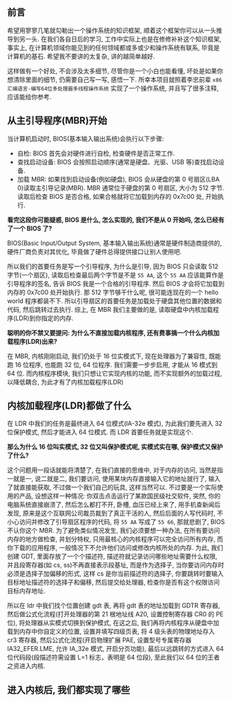 ## 前言
希望用寥寥几笔就勾勒出一个操作系统的知识框架, 顺着这个框架你可以从一头推导到另一头. 在我们各自日后的学习, 工作中实际上也是在修修补补这个知识框架, 事实上, 在计算机领域你能见到的任何领域都或多或少和操作系统有联系, 毕竟是计算机的基石. 希望我不要讲的太复杂, 讲的越简单越好.

这样做有一个好处, 不会涉及太多细节, 尽管你是一个小白也能看懂, 坏处是如果你想清除里面的细节, 仍需要自己写一写, 感悟一下. 所幸本项目就照着李忠前辈 `x86汇编语言-编写64位多处理器多线程操作系统` 实现了一个操作系统, 并且写了很多注释, 应该能给你参考.

## 从主引导程序(MBR)开始
当计算机启动时, BIOS(基本输入输出系统)会执行以下步骤:
- 自检: BIOS 首先会对硬件进行自检, 检查硬件是否正常工作. 
- 查找启动设备: BIOS 会按照启动顺序(通常是硬盘、光驱、USB 等)查找启动设备. 
- 加载 MBR: 如果找到启动设备(例如硬盘), BIOS 会从硬盘的第 0 号扇区(LBA 0)读取主引导记录(MBR). MBR 通常位于硬盘的第 0 号扇区, 大小为 512 字节. 读取后检查 BIOS 是否合格, 如果合格就将它加载到内存的 0x7c00 处, 开始执行.

**看完这段你可能疑惑, BIOS 是什么, 怎么实现的, 我们不是从 0 开始吗, 怎么已经有了一个 BIOS 了?**

BIOS(Basic Input/Output System, 基本输入输出系统)通常是硬件制造商提供的, 硬件厂商负责对其优化, 毕竟做了硬件总得提供接口让别人使用吧. 

所以我们的首要任务是写一个引导程序, 为什么是引导, 因为 BIOS 只会读取 512 字节(一个扇区), 读取后检查最后两个字节是不是 `55 AA`, 这个 `55 AA` 应该能算作是引导程序的签名, 告诉 BIOS 我是一个合格的引导程序. 然后 BIOS 才会将它加载到内存的 0x7c00 处开始执行. 那 512 字节够干什么呢, 很可能连现在的一个 hello world 程序都装不下. 所以引导扇区的首要任务是加载处于硬盘其他位置的数据和代码, 然后跳转过去执行. 综上, 在 MBR 我们主要做的是, 读取硬盘中内核加载程序(LDR)到你指定的内存. 

**聪明的你不禁又要提问: 为什么不直接加载内核程序, 还有费事搞一个什么内核加载程序(LDR)出来?**

在 MBR, 内核刚刚启动, 我们仍处于 16 位实模式下, 现在处理器为了兼容性, 既能跑 16 位程序, 也能跑 32 位, 64 位程序. 我们需要一步步启用, 才能从 16 模式到 64 位. 而内核程序模块, 我们只想让它实现内核的功能, 而不实现额外的加载过程, 以降低耦合, 为此才有了内核加载程序(LDR)

## 内核加载程序(LDR)都做了什么
在 LDR 中我们的任务是最终进入 64 位模式(IA-32e 模式), 为此我们要先进入 32 位保护模式, 然后才能进入 64 位模式. 而 LDR 首要任务就是实现这个. 

**那么为什么 16 位叫实模式, 32 位又叫保护模式呢, 实模式实在哪, 保护模式又保护了什么?**

这个问题用一段话就能将清楚了, 在我们直接的思维中, 对于内存的访问, 当然是指一就是一, 说二就是二, 我们要访问, 使用某块内存直接输入它的地址就行了, 输入了就直接能获取, 不过做一个我们自己的玩具, 这样当然可以. 不过要是一个实际使用的产品, 设想这样一种情况: 你双击点击运行了某款国民级社交软件, 突然, 你的电脑系统直接崩溃了, 然后怎么都打不开, 卧槽, 血压已经上来了, 用手机查新闻后发现, 原来是这个互联网公司裁员裁到了真正干活的人, 然后后面的人写代码时, 不小心访问并修改了引导扇区程序的代码, 将 `55 AA` 写成了 `55 66`, 那就悲剧了, BIOS 不认你这个 MBR. 为了避免类似情况发生, 我们必须要想一种办法, 在所有要访问内存的地方做检查, 并划分特权, 只用最核心的内核程序可以完全访问所有内存, 而你下载的应用程序, 一般情况下不允许他们访问或修改内核所处的内存. 为此, 我们创建 GDT, 里面存放了一个个描述符, 描述符就记录访问哪些地址需要什么权限, 并且段寄存器(如 cs, ss)不再直接表示段基址, 而是作为选择子, 当你要访问内存时必须是选择子加偏移的形式, 这样 cs 是你当前描述符的选择子, 你要跳转时要输入目标地址描述符的选择子和偏移, 然后提交给处理器, 检查你是否有这个权限访问目标内存地址. 

所以在 ldr 中我们找个位置创建 gdt 表, 再将 gdt 表的地址加载到 GDTR 寄存器, 然后做公式化流程(打开处理器的第 21 根地址线 A20, 设置控制寄存器 CR0 的 PE 位), 将处理器从实模式切换到保护模式, 在这之后, 我们再将内核程序从硬盘中加载到内存中你自定义的位置, 设置并填写四级页表, 将 4 级头表的物理地址存入 cr3 寄存器, 然后公式化流程(开启物理扩展 PAE, 设置型号专属寄存器 IA32_EFER.LME, 允许 IA_32e 模式, 开启分页功能), 最后以远跳转的方式进入 64 位代码段(段描述符需设置 L=1 标志，表明是 64 位段), 至此我们以 64 位的王者之资进入内核.

## 进入内核后, 我们都实现了哪些